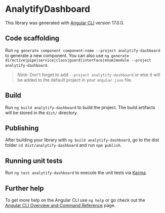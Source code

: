 # AnalytifyDashboard

This library was generated with [Angular CLI](https://github.com/angular/angular-cli) version 17.0.0.

## Code scaffolding

Run `ng generate component component-name --project analytify-dashboard` to generate a new component. You can also use `ng generate directive|pipe|service|class|guard|interface|enum|module --project analytify-dashboard`.
> Note: Don't forget to add `--project analytify-dashboard` or else it will be added to the default project in your `angular.json` file. 

## Build

Run `ng build analytify-dashboard` to build the project. The build artifacts will be stored in the `dist/` directory.

## Publishing

After building your library with `ng build analytify-dashboard`, go to the dist folder `cd dist/analytify-dashboard` and run `npm publish`.

## Running unit tests

Run `ng test analytify-dashboard` to execute the unit tests via [Karma](https://karma-runner.github.io).

## Further help

To get more help on the Angular CLI use `ng help` or go check out the [Angular CLI Overview and Command Reference](https://angular.io/cli) page.
